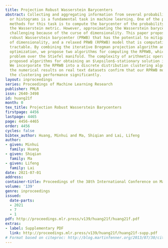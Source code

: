 ```yaml
---
title: Projection Robust Wasserstein Barycenters
abstract: Collecting and aggregating information from several probability measures
  or histograms is a fundamental task in machine learning. One of the popular solution
  methods for this task is to compute the barycenter of the probability measures under
  the Wasserstein metric. However, approximating the Wasserstein barycenter is numerically
  challenging because of the curse of dimensionality. This paper proposes the projection
  robust Wasserstein barycenter (PRWB) that has the potential to mitigate the curse
  of dimensionality, and a relaxed PRWB (RPRWB) model that is computationally more
  tractable. By combining the iterative Bregman projection algorithm and Riemannian
  optimization, we propose two algorithms for computing the RPRWB, which is a max-min
  problem over the Stiefel manifold. The complexity of arithmetic operations of the
  proposed algorithms for obtaining an $\epsilon$-stationary solution is analyzed.
  We incorporate the RPRWB into a discrete distribution clustering algorithm, and
  the numerical results on real text datasets confirm that our RPRWB model helps improve
  the clustering performance significantly.
layout: inproceedings
series: Proceedings of Machine Learning Research
publisher: PMLR
issn: 2640-3498
id: huang21f
month: 0
tex_title: Projection Robust Wasserstein Barycenters
firstpage: 4456
lastpage: 4465
page: 4456-4465
order: 4456
cycles: false
bibtex_author: Huang, Minhui and Ma, Shiqian and Lai, Lifeng
author:
- given: Minhui
  family: Huang
- given: Shiqian
  family: Ma
- given: Lifeng
  family: Lai
date: 2021-07-01
address:
container-title: Proceedings of the 38th International Conference on Machine Learning
volume: '139'
genre: inproceedings
issued:
  date-parts:
  - 2021
  - 7
  - 1
pdf: http://proceedings.mlr.press/v139/huang21f/huang21f.pdf
extras:
- label: Supplementary PDF
  link: http://proceedings.mlr.press/v139/huang21f/huang21f-supp.pdf
# Format based on citeproc: http://blog.martinfenner.org/2013/07/30/citeproc-yaml-for-bibliographies/
---
```

